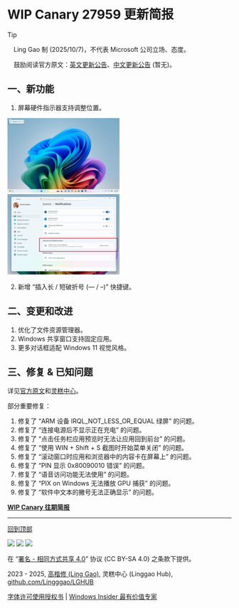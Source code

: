 <SPAN ID = 'HEAD'/>

# WIP Canary 27959 更新简报

> [!TIP]
>
> &emsp;Ling Gao 制 (2025/10/7)，不代表 Microsoft 公司立场、态度。
>
> &emsp;鼓励阅读官方原文：[英文更新公告](https://blogs.windows.com/windows-insider/2025/10/06/announcing-windows-11-insider-preview-build-27959-canary-channel)、[中文更新公告]() (暂无)。

## 一、新功能

1. 屏幕硬件指示器支持调整位置。

<img src="Images/27959_1.png" width = "50%" />

<img src="Images/27959_2.png" width = "50%" />

2. 新增 “插入长 / 短破折号 (— / –)” 快捷键。

## 二、变更和改进

1. 优化了文件资源管理器。
2. Windows 共享窗口支持固定应用。
3. 更多对话框适配 Windows 11 视觉风格。

## 三、修复 & 已知问题

详见[官方原文](https://blogs.windows.com/windows-insider/2025/10/06/announcing-windows-11-insider-preview-build-27959-canary-channel)和[灵糕中心](https://github.com/Lingggao/LGHUB)。

部分重要修复：

1. 修复了 “ARM 设备 IRQL_NOT_LESS_OR_EQUAL 绿屏” 的问题。
2. 修复了 “连接电源后不显示正在充电” 的问题。
3. 修复了 “点击任务栏应用预览时无法让应用回到前台” 的问题。
4. 修复了 “使用 WIN + Shift + S 截图时开始菜单关闭” 的问题。
5. 修复了 “滚动窗口时应用和浏览器中的内容卡在屏幕上” 的问题。
6. 修复了 “PIN 显示 0x80090010 错误” 的问题。
7. 修复了 “语音访问功能无法使用” 的问题。
8. 修复了 “PIX on Windows 无法播放 GPU 捕获” 的问题。
9. 修复了 “软件中文本的撇号无法正确显示” 的问题。

[**WIP Canary 往期简报**](Documents/Canary_Previous)

---

[回到顶部](#HEAD)

<img src="https://mirrors.creativecommons.org/presskit/icons/cc.xlarge.png" width = "3%" /> <img src="https://mirrors.creativecommons.org/presskit/icons/by.xlarge.png" width = "3%" /> <img src="https://mirrors.creativecommons.org/presskit/icons/sa.xlarge.png" width = "3%" />

在 “[署名 - 相同方式共享 4.0](https://creativecommons.org/licenses/by-sa/4.0/legalcode.zh-Hans)” 协议 (CC BY-SA 4.0) 之条款下提供。

2023 - 2025, [高楷修 (Ling Gao)](https://github.com/Lingggao), 灵糕中心 (Linggao Hub), [github.com/Lingggao/LGHUB](https://github.com/Lingggao/LGHUB)

[字体许可使用授权书](https://github.com/Lingggao/LGHUB/blob/main/Images/%E5%AD%97%E4%BD%93%E8%AE%B8%E5%8F%AF%E4%BD%BF%E7%94%A8%E6%8E%88%E6%9D%83%E4%B9%A6.png?raw=true) | [Windows Insider 最有价值专家](https://github.com/Lingggao/LGHUB/blob/main/Images/Windows%20Insider%20MVP.png?raw=true)